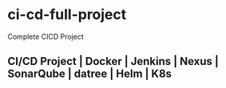 # ci-cd-full-project
Complete CICD Project
## CI/CD Project | Docker | Jenkins | Nexus | SonarQube | datree | Helm | K8s
